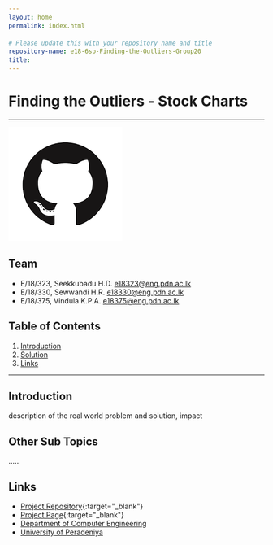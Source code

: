 ```yaml
---
layout: home
permalink: index.html

# Please update this with your repository name and title
repository-name: e18-6sp-Finding-the-Outliers-Group20
title:
---
```


[comment]: # "This is the standard layout for the project, but you can clean this and use your own template"

# Finding the Outliers - Stock Charts

---

![Sample Image](./images/sample.png)


## Team
-  E/18/323, Seekkubadu H.D. [e18323@eng.pdn.ac.lk](mailto:e18323@eng.pdn.ac.lk)
-  E/18/330, Sewwandi H.R. [e18330@eng.pdn.ac.lk](mailto:e18330@eng.pdn.ac.lk)
-  E/18/375, Vindula K.P.A. [e18375@eng.pdn.ac.lk](mailto:e18375@eng.pdn.ac.lk)

## Table of Contents
1. [Introduction](#introduction)
2. [Solution](#other-sub-topics)
3. [Links](#links)

---

## Introduction

 description of the real world problem and solution, impact

## Other Sub Topics

.....

## Links

- [Project Repository](https://github.com/cepdnaclk/e18-6sp-Finding-the-Outliers-Group20/){:target="_blank"}
- [Project Page](https://cepdnaclk.github.io/e18-6sp-Finding-the-Outliers-Group20/){:target="_blank"}
- [Department of Computer Engineering](http://www.ce.pdn.ac.lk/)
- [University of Peradeniya](https://eng.pdn.ac.lk/)


[//]: # (Please refer this to learn more about Markdown syntax)
[//]: # (https://github.com/adam-p/markdown-here/wiki/Markdown-Cheatsheet)
